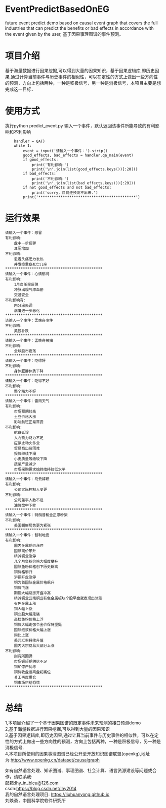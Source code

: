 # EventPredictBasedOnEG
future event predict demo based on causal event graph that covers the full industries that can predict the benefits or bad effects in accordance with the event given by the user, 基于因果事理图谱的事件预测。

# 项目介绍

基于海量数据进行因果挖掘,可以得到大量的因果知识，基于因果逻辑库,即历史因果,通过计算当前事件与历史事件的相似性，可以在定性的方式上做出一些方向性的预测，方向上包括两种，一种是积极信号，另一种是消极信号，本项目主要是想完成这一目标．

# 使用方式
执行python predict_event.py
输入一个事件，默认返回该事件所能导致的有利影响和不利影响

        handler = QA()
        while 1:
            event = input('请输入一个事件：').strip()
            good_effects, bad_effects = handler.qa_main(event)
            if good_effects:
                print('有利影响:')
                print('\n'.join(list(good_effects.keys())[:20]))
            if bad_effects:
                print('不利影响:')
                print('\n'.join(list(bad_effects.keys())[:20]))
            if not good_effects and not bad_effects:
                print('sorry，目前还预测不出来.')
            print('********************************************')

# 运行效果

    请输入一个事件：感冒
    有利影响:
        盘中一步反弹
        耳压增加
    不利影响:
        患者头痛乏力发热
        并发症重症死亡几率
    ********************************************
    请输入一个事件：心情郁闷
    有利影响:
        1月自杀率反弹
        冲脉出现气滞血瘀
        交通安全
    不利影响有:
        内分泌失调
        病情进一步恶化
    ********************************************
    请输入一个事件：孟晚舟事件
    不利影响:
        美股补跌
    ********************************************
    请输入一个事件：孟晚舟被捕
    不利影响:
        全球股市震荡
    ********************************************
    请输入一个事件：吃得好
    不利影响:
        身体肥胖体质下降
    ********************************************
    请输入一个事件：吃得不好
    不利影响:
        整个精力不好
    ********************************************
    请输入一个事件：雷雨天气
    有利影响:
        市场预期较高
        土豆价格大涨
        影响航班正常首要
    不利影响:
        航班延误
        人力物力财力不足
        应停止动火作业
        贸易商出货困难
        报价继续下滑
        小麦质量等级较下降
        蔬菜产量减少
        市场采购需求始终维持较低水平
    ********************************************
    请输入一个事件：马云辞职
    有利影响:
        公司实际控制人变更
    不利影响:
        公司董事人数不足
        油价盘中下挫
    ********************************************
    请输入一个事件：特朗普和金正恩吵架
    不利影响:
        美国朝鲜局势更为紧张
    ********************************************
    请输入一个事件：智利地震
    有利影响:
        国内金属铜价涨停
        国际铜价攀升
        精诚铜业涨停
        几个月鱼粉价格大幅度攀升
        国际鱼粉价格创下历史新高
        铜价格攀升
        沪铜开盘涨停
        铜为首国际金属价格飙升
        铜价飞涨
        期铜大幅跳涨开盘冲高
        精诚铜业云南铜业有色金属板块个股早盘就表现出领涨
        有色金属上涨
        铜大幅上涨
        铜业股大幅走强
        高档鱼粉价格上浮
        铜价大幅走强令金价保持坚挺
        国际纸浆价格大幅上涨
        同比上涨
        美元汇率持续升值
        国内大宗商品大部分上涨
    不利影响:
        则有所回调
        市场铜短期供给不足
        铜矿停产忧虑
        铜价收盘远离盘初高位
        关工再度爆仓
        铜市场供给恐慌
    ********************************************

# 总结
1,本项目介绍了一个基于因果图谱的既定事件未来预测的接口预测demo  
2,基于海量数据进行因果挖掘,可以得到大量的因果知识  
3,基于因果逻辑库,即历史因果,通过计算当前事件与历史事件的相似性，可以在定性的方式上做出一些方向性的预测，方向上包括两种，一种是积极信号，另一种是消极信号.    
4,本项目所使用的因果事理图谱已经公开至开放知识图谱联盟(openkg),地址为:http://www.openkg.cn/dataset/causalgraph    

如有自然语言处理、知识图谱、事理图谱、社会计算、语言资源建设等问题或合作，请联系我:   
邮箱:lhy_in_blcu@126.com  
csdn:https://blog.csdn.net/lhy2014  
我的自然语言处理项目: https://liuhuanyong.github.io  
刘焕勇，中国科学院软件研究所　　
